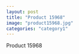 ```yaml
---
layout: post
title: "Product 15968"
image: "product15968.jpg"
categories: "category1"
---
```

Product 15968
